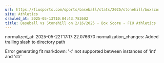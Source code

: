 ```yaml
---
url: https://fiusports.com/sports/baseball/stats/2025/stonehill/boxscore/12725/
site: Athletics
crawled_at: 2025-05-13T10:04:43.782602
title: Baseball vs Stonehill on 2/16/2025 - Box Score - FIU Athletics
---
```

normalized_at: 2025-05-22T17:17:22.076670
normalization_changes: Added trailing slash to directory path

Error generating fit markdown: '<' not supported between instances of 'int' and 'str'